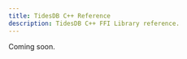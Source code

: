 ```yaml
---
title: TidesDB C++ Reference
description: TidesDB C++ FFI Library reference.
---
```


Coming soon.

